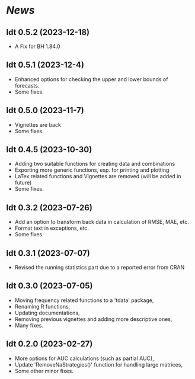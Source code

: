 # *News*

## ldt 0.5.2 (2023-12-18)

* A Fix for BH 1.84.0

## ldt 0.5.1 (2023-12-4)

* Enhanced options for checking the upper and lower bounds of forecasts.
* Some fixes.

## ldt 0.5.0 (2023-11-7)

* Vignettes are back
* Some fixes.

## ldt 0.4.5 (2023-10-30)

* Adding two suitable functions for creating data and combinations
* Exporting more generic functions, esp. for printing and plotting
* LaTex related functions and Vignettes are removed (will be added in future)
* Some fixes.

## ldt 0.3.2 (2023-07-26)

* Add an option to transform back data in calculation of RMSE, MAE, etc.
* Format text in exceptions, etc.
* Some fixes.

## ldt 0.3.1 (2023-07-07)

* Revised the running statistics part due to a reported error from CRAN

## ldt 0.3.0 (2023-07-05)

* Moving frequency related functions to a 'tdata' package,
* Renaming R functions,
* Updating documentations, 
* Removing previous vignettes and adding more descriptive ones,
* Many fixes.

## ldt 0.2.0 (2023-02-27)

* More options for AUC calculations (such as partial AUC),
* Update 'RemoveNaStrategies()' function for handling large matrices,
* Some other minor fixes.
